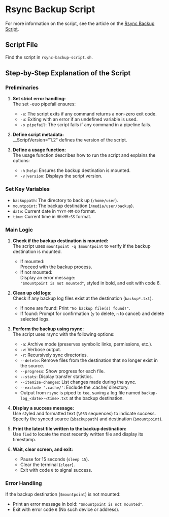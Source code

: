 # Rsync Backup Script

For more information on the script, see the article on the [Rsync Backup Script](https://www.ditig.com/publications/rsync-backup-script).

## Script File

Find the script in `rsync-backup-script.sh`.


## Step-by-Step Explanation of the Script

### Preliminaries

1. **Set strict error handling:**  
   The set -euo pipefail ensures:
   * `-e`: The script exits if any command returns a non-zero exit code.
   * `-u`: Exiting with an error if an undefined variable is used.
   * `-o pipefail`: The script fails if any command in a pipeline fails.

1. **Define script metadata:**  
   __ScriptVersion="1.2" defines the version of the script.

1. **Define a usage function:**  
   The usage function describes how to run the script and explains the options:
   * `-h|help`: Ensures the backup destination is mounted.
   * `-v|version`: Displays the script version.


### Set Key Variables

* `backuppath`: The directory to back up (`/home/user`).
* `mountpoint`: The backup destination (`/media/user/backup`).
* `date`: Current date in `YYYY-MM-DD` format.
* `time`: Current time in `HH:MM:SS` format.


### Main Logic

1. **Check if the backup destination is mounted:**  
   The script uses `mountpoint -q $mountpoint` to verify if the backup destination is mounted.
   * If mounted:  
     Proceed with the backup process.
   * If not mounted:  
     Display an error message:  
     `"$mountpoint is not mounted"`, styled in bold, and exit with code 6.

1. **Clean up old logs:**  
   Check if any backup log files exist at the destination (`backup*.txt`).
   * If none are found: Print `"No backup file(s) found!"`.
   * If found: Prompt for confirmation (`y` to delete, `n` to cancel) and delete selected logs.

1. **Perform the backup using rsync:**  
   The script uses rsync with the following options:
   * `-a`: Archive mode (preserves symbolic links, permissions, etc.).
   * `-v`: Verbose output.
   * `-r`: Recursively sync directories.
   * `--delete`: Remove files from the destination that no longer exist in the source.
   * `--progress`: Show progress for each file.
   * `--stats`: Display transfer statistics.
   * `--itemize-changes`: List changes made during the sync.
   * `--exclude '.cache/'`: Exclude the .cache/ directory.
   * Output from `rsync` is piped to `tee`, saving a log file named `backup-log_<date>-<time>.txt` at the backup destination.

1. **Display a success message:**  
   Use styled and formatted text (`\033` sequences) to indicate success.
   Specify the synced source (`$backuppath`) and destination (`$mountpoint`).

1. **Print the latest file written to the backup destination:**  
   Use `find` to locate the most recently written file and display its timestamp.

1. **Wait, clear screen, and exit:**
   * Pause for 15 seconds (`sleep 15`).
   * Clear the terminal (`clear`).
   * Exit with code `0` to signal success.


### Error Handling

If the backup destination (`$mountpoint`) is not mounted:

* Print an error message in bold: `"$mountpoint is not mounted"`.
* Exit with error code `6` (No such device or address).
